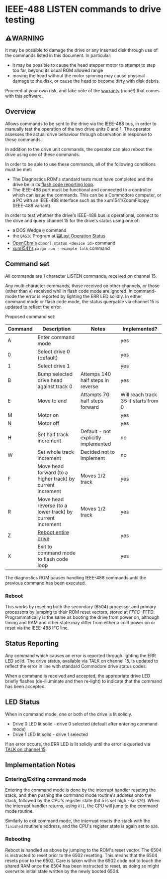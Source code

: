 # IEEE-488 LISTEN commands to drive testing

## ⚠️WARNING

It may be possible to damage the drive or any inserted disk through use of the commands listed in this document.  In particular:
- it may be possible to cause the head stepper motor to attempt to step too far, beyond its usual ROM allowed range
- moving the head without the motor spinning may cause physical damage to the disk, or cause the head to become dirty with disk debris.

Proceed at your own risk, and take note of the [warranty](/LICENSE.md) (none!) that comes with this software.

## Overview

Allows commands to be sent to the drive via the IEEE-488 bus, in order to manually test the operation of the two drive units 0 and 1.  The operator assesses the actual drive behaviour through observation in response to these commands.

In addition to the drive unit commands, the operator can also reboot the drive using one of these commands.

In order to be able to use these commands, all of the following conditions must be met:
- The Diagnostics ROM's standard tests must have completed and the drive be in its [flash code reporting loop](/README.md#detailed-result-information).
- The IEEE-488 port must be functional and connected to a controller which can issue the commands.  This can be a Commodore computer, or a PC with an IEEE-488 interface such as the xum1541/ZoomFloppy (IEEE-488 variant).

In order to test whether the drive's IEEE-488 bus is operational, connect to the drive and query channel 15 for the drive's status using one of:
- a DOS Wedge `@` command
- the `BASIC` Program at [📟Last Operation Status](/README.md#last-operation-status)
- [OpenCbm's](https://github.com/OpenCBM/OpenCBM) `cbmcrl status <device id>` command
- [xum1541's](https://github.com/piersfinlayson/xum1541) `cargo run --example talk` command

## Command set

All commands are 1 character LISTEN commands, received on channel 15.

Any multi character commands, those received on other channels, or those (other than `A`) received whil in flash code mode are ignored.  In command-mode the error is reported by lighting the ERR LED solidly.  In either command mode or flash code mode, the status queryable via channel 15 is updated to reflect the error.

Proposed command set:

| Command | Description | Notes | Implemented? |
|---------|-------------|-------|--------------|
| A      | Enter command mode || yes |
| 0      | Select drive 0 (default) || yes |
| 1      | Select drive 1 || yes |
| B      | Bump selected drive head against track 0 | Attemps 140 half steps in reverse | yes |
| E      | Move to end | Attampts 70 half steps forward | Will reach track 35 if starts from 0 | yes |
| M      | Motor on || yes |
| N      | Motor off || yes |
| H      | Set half track increment | Default - not explicitly implemented | no |
| W      | Set whole track increment | Decided not to implement | no |
| F      | Move head forward (to a higher track) by current increment |Moves 1/2 track| yes |
| R      | Move head reverse (to a lower track) by current increment |Moves 1/2 track| yes |
| Z      | [Reboot entire drive](#reboot) || yes |
| X      | Exit to command mode to flash code loop || yes |

The diagnostics ROM pauses handling IEEE-488 commands until the previous command has been executed.

### Reboot

This works by reseting both the secondary (6504) processor and primary processors by jumping to their ROM reset vectors, stored at $FFFC-$FFFD.  Programmatically is the same as booting the drive from power on, although timing and RAM and other state may differ from either a cold power on or reset via the IEEE-488 IFC line.

## Status Reporting

Any command which causes an error is reported through lighting the ERR LED solid.  The drive status, available via TALK on channel 15, is updated to reflect the error in line with standard Commodore drive status codes.

When a command is received and accepted, the appropriate drive LED briefly flashes (de-illuminate and then re-light) to indicate that the command has been accepted.

## LED Status

When in command mode, one or both of the drive is lit solidly.

- Drive 0 LED lit solid - drive 0 selected (default after entering command mode)
- Drive 1 LED lit solid - drive 1 selected

If an error occurs, the ERR LED is lit solidly until the error is queried via [TALK on channel 15]((../../README.md#last-operation-status)).

## Implementation Notes

### Entering/Exiting command mode

Entering the command mode is done by the interrupt handler reseting the stack, and then pushing the command mode routine's address onto the stack, followed by the CPU's register state (bit 5 is set high - so `$20`).  When the interrupt handler returns, using `RTI`, the CPU will jump to the command mode routine.

Similarly to exit command mode, the interrupt resets the stack with the `finished` routine's address, and the CPU's register state is again set to `$20`.

### Rebooting

Reboot is handled as above by jumping to the ROM's reset vector.  The 6504 is instructed to reset prior to the 6502 resetting.  This means that the 6504 resets prior to the 6502.  Care is taken within the 6502 code not to touch the shared RAM once the 6504 has been instructed to reset, as doing so might overwrite initial state written by the newly booted 6504.   